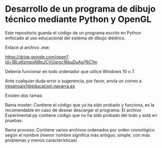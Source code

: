 # Desarrollo de un programa de dibujo técnico mediante Python y OpenGL
Este repositorio guarda el código de un programa escrito en Python enfocado al uso educacional del sistema de dibujo diédrico.

Enlace al archivo .exe:

https://drive.google.com/open?id=1BLe6zmpsN9pJCVUqrsc16kuDuAg76C1m

Debería funcionar en todo ordenador que utilice Windows 10 o 7.

Ante cualquier duda error o sugerencia, por favor, envía un correo a jresanoais1@educacion.navarra.es

Existen dos ramas:

Rama master: Contiene el código que ya ha sido probado y funciona, es la recomendable en caso de desear descargar el programa. El archivo Experimental.py contiene código que no ha sido probado del todo y está en pruebas.

Rama proceso: Contiene varios archivos ordenados por orden cronológico según el nombre (menor nombre significa más antiguo, simple, con más problemas y menos características)
